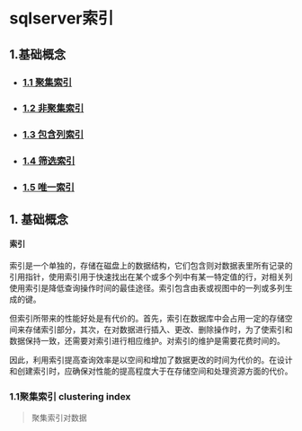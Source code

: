 # sqlserver索引
## 1.基础概念
* ### [1.1 聚集索引](#1.1聚集索引clusteringindex)
* ### [1.2 非聚集索引](#1.2)
* ### [1.3 包含列索引](#1.3)
* ### [1.4 筛选索引](#1.4)
* ### [1.5 唯一索引](#1.5)

## 1. 基础概念

#### 索引
索引是一个单独的，存储在磁盘上的数据结构，它们包含则对数据表里所有记录的引用指针，使用索引用于快速找出在某个或多个列中有某一特定值的行，对相关列使用索引是降低查询操作时间的最佳途径。索引包含由表或视图中的一列或多列生成的键。

但索引所带来的性能好处是有代价的。首先，索引在数据库中会占用一定的存储空间来存储索引部分，其次，在对数据进行插入、更改、删除操作时，为了使索引和数据保持一致，还需要对索引进行相应维护。对索引的维护是需要花费时间的。

因此，利用索引提高查询效率是以空间和增加了数据更改的时间为代价的。在设计和创建索引时，应确保对性能的提高程度大于在存储空间和处理资源方面的代价。

### 1.1聚集索引 clustering index

> 聚集索引对数据



